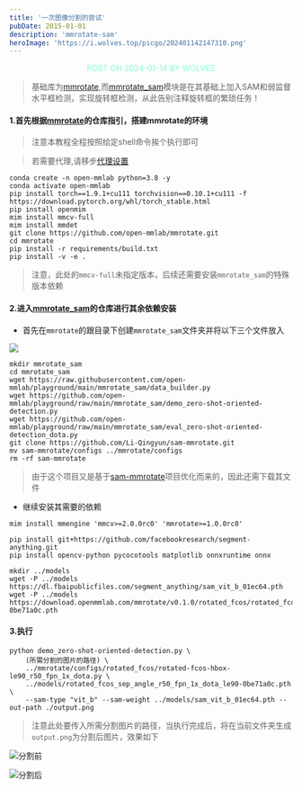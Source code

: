 ```yaml
---
title: '一次图像分割的尝试'
pubDate: 2015-01-01
description: 'mmrotate-sam'
heroImage: 'https://i.wolves.top/picgo/202401142147310.png'
---
```


<p style="color: aquamarine;text-align: center">POST ON 2024-01-14 BY WOLVES</p>

> 基础库为[mmrotate](https://github.com/open-mmlab/mmrotate.git),而[mmrotate_sam](https://github.com/open-mmlab/playground/tree/main/mmrotate_sam)模块是在其基础上加入SAM和弱监督水平框检测，实现旋转框检测，从此告别注释旋转框的繁琐任务！

#### 1.首先根据[mmrotate](https://github.com/open-mmlab/mmrotate.git)的仓库指引，搭建mmrotate的环境

> 注意本教程全程按照给定shell命令挨个执行即可

> 若需要代理,请移步<a href="../allproxy" target="_blank">代理设置</a>

```shell
conda create -n open-mmlab python=3.8 -y
conda activate open-mmlab
pip install torch==1.9.1+cu111 torchvision==0.10.1+cu111 -f https://download.pytorch.org/whl/torch_stable.html
pip install openmim
mim install mmcv-full
mim install mmdet
git clone https://github.com/open-mmlab/mmrotate.git
cd mmrotate
pip install -r requirements/build.txt
pip install -v -e .
```
> 注意，此处的`mmcv-full`未指定版本，后续还需要安装`mmrotate_sam`的特殊版本依赖

#### 2.进入[mmrotate_sam](https://github.com/open-mmlab/playground/tree/main/mmrotate_sam)的仓库进行其余依赖安装

- 首先在`mmrotate`的跟目录下创建`mmrotate_sam`文件夹并将以下三个文件放入

![](https://i.wolves.top/picgo/202401142154222.png)

```shell
mkdir mmrotate_sam
cd mmrotate_sam
wget https://raw.githubusercontent.com/open-mmlab/playground/main/mmrotate_sam/data_builder.py
wget https://github.com/open-mmlab/playground/raw/main/mmrotate_sam/demo_zero-shot-oriented-detection.py
wget https://github.com/open-mmlab/playground/raw/main/mmrotate_sam/eval_zero-shot-oriented-detection_dota.py
git clone https://github.com/Li-Qingyun/sam-mmrotate.git
mv sam-mmrotate/configs ../mmrotate/configs
rm -rf sam-mmrotate
```

> 由于这个项目又是基于[sam-mmrotate](https://github.com/Li-Qingyun/sam-mmrotate.git)项目优化而来的，因此还需下载其文件

- 继续安装其需要的依赖

```shell
mim install mmengine 'mmcv>=2.0.0rc0' 'mmrotate>=1.0.0rc0'

pip install git+https://github.com/facebookresearch/segment-anything.git
pip install opencv-python pycocotools matplotlib onnxruntime onnx

mkdir ../models
wget -P ../models https://dl.fbaipublicfiles.com/segment_anything/sam_vit_b_01ec64.pth
wget -P ../models https://download.openmmlab.com/mmrotate/v0.1.0/rotated_fcos/rotated_fcos_sep_angle_r50_fpn_1x_dota_le90/rotated_fcos_sep_angle_r50_fpn_1x_dota_le90-0be71a0c.pth
```

#### 3.执行

```shell
python demo_zero-shot-oriented-detection.py \
    (所需分割的图片的路径) \
    ../mmrotate/configs/rotated_fcos/rotated-fcos-hbox-le90_r50_fpn_1x_dota.py \
    ../models/rotated_fcos_sep_angle_r50_fpn_1x_dota_le90-0be71a0c.pth \
    --sam-type "vit_b" --sam-weight ../models/sam_vit_b_01ec64.pth --out-path ./output.png
```

> 注意此处要传入所需分割图片的路径，当执行完成后，将在当前文件夹生成`output.png`为分割后图片，效果如下

![分割前](https://i.wolves.top/picgo/202401142209335.png)

![分割后](https://i.wolves.top/picgo/202401142209222.png)